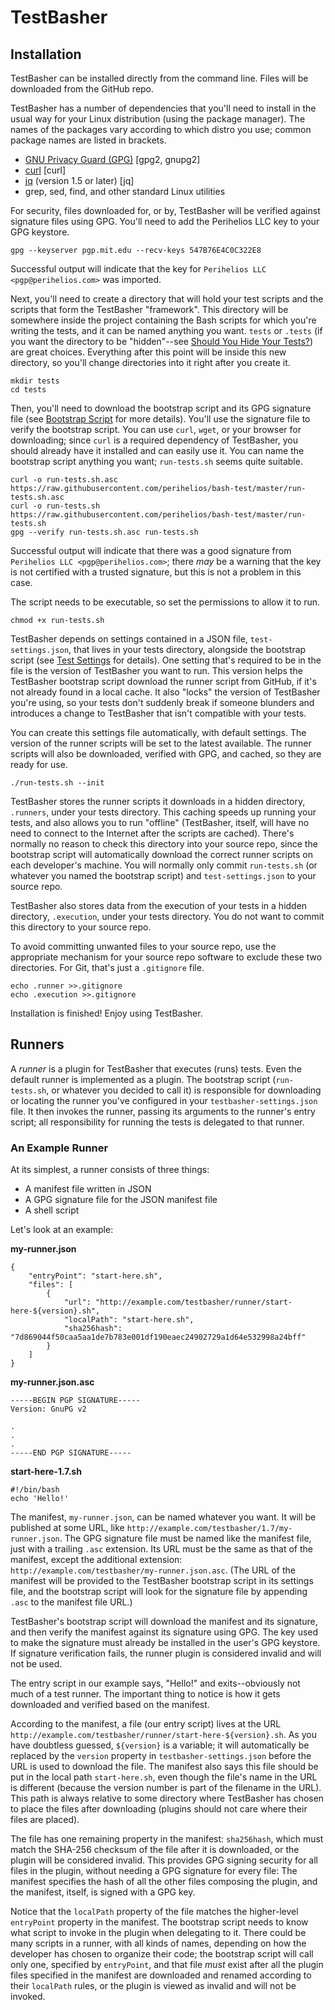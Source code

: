 # TestBasher

## Installation
TestBasher can be installed directly from the command line. Files will be
downloaded from the GitHub repo.

TestBasher has a number of dependencies that you'll need to install in the usual
way for your Linux distribution (using the package manager). The names of the
packages vary according to which distro you use; common package names are listed
in brackets.

* [GNU Privacy Guard (GPG)](https://www.gnupg.org/) [gpg2, gnupg2]
* [curl](https://curl.haxx.se/) [curl]
* [jq](https://stedolan.github.io/jq/) (version 1.5 or later) [jq]
* grep, sed, find, and other standard Linux utilities

For security, files downloaded for, or by, TestBasher will be verified against
signature files using GPG. You'll need to add the Perihelios LLC key to your GPG
keystore.

```
gpg --keyserver pgp.mit.edu --recv-keys 547B76E4C0C322E8
```

Successful output will indicate that the key for
`Perihelios LLC <pgp@perihelios.com>` was imported.

Next, you'll need to create a directory that will hold your test scripts and
the scripts that form the TestBasher "framework". This directory will be
somewhere inside the project containing the Bash scripts for which you're
writing the tests, and it can be named anything you want. `tests` or `.tests`
(if you want the directory to be "hidden"--see
[Should You Hide Your Tests?](#should-you-hide-your-tests)) are great choices.
Everything after this point will be inside this new directory, so you'll change
directories into it right after you create it.

```
mkdir tests
cd tests
```

Then, you'll need to download the bootstrap script and its GPG signature file
(see [Bootstrap Script](#bootstrap-script) for more details). You'll use the
signature file to verify the bootstrap script. You can use `curl`, `wget`, or
your browser for downloading; since `curl` is a required dependency of
TestBasher, you should already have it installed and can easily use it. You can
name the bootstrap script anything you want; `run-tests.sh` seems quite suitable.

```
curl -o run-tests.sh.asc https://raw.githubusercontent.com/perihelios/bash-test/master/run-tests.sh.asc
curl -o run-tests.sh https://raw.githubusercontent.com/perihelios/bash-test/master/run-tests.sh
gpg --verify run-tests.sh.asc run-tests.sh
```

Successful output will indicate that there was a good signature from
`Perihelios LLC <pgp@perihelios.com>`; there *may* be a warning that the key is
not certified with a trusted signature, but this is not a problem in this case.

The script needs to be executable, so set the permissions to allow it to run.

```
chmod +x run-tests.sh
```

TestBasher depends on settings contained in a JSON file, `test-settings.json`,
that lives in your tests directory, alongside the bootstrap script (see
[Test Settings](#test-settings) for details). One setting that's required to be
in the file is the version of TestBasher you want to run. This version helps
the TestBasher bootstrap script download the runner script from GitHub, if it's
not already found in a local cache. It also "locks" the version of TestBasher
you're using, so your tests don't suddenly break if someone blunders and
introduces a change to TestBasher that isn't compatible with your tests.

You can create this settings file automatically, with default settings. The
version of the runner scripts will be set to the latest available. The runner
scripts will also be downloaded, verified with GPG, and cached, so they are
ready for use.

```
./run-tests.sh --init
```

TestBasher stores the runner scripts it downloads in a hidden directory,
`.runners`, under your tests directory. This caching speeds up running your
tests, and also allows you to run "offline" (TestBasher, itself, will have no
need to connect to the Internet after the scripts are cached). There's normally
no reason to check this directory into your source repo, since the bootstrap
script will automatically download the correct runner scripts on each developer's
machine. You will normally only commit `run-tests.sh` (or whatever you named the
bootstrap script) and `test-settings.json` to your source repo.

TestBasher also stores data from the execution of your tests in a hidden
directory, `.execution`, under your tests directory. You do not want to commit
this directory to your source repo.

To avoid committing unwanted files to your source repo, use the appropriate
mechanism for your source repo software to exclude these two directories. For
Git, that's just a `.gitignore` file.

```
echo .runner >>.gitignore
echo .execution >>.gitignore
```

Installation is finished! Enjoy using TestBasher.

## Runners
A *runner* is a plugin for TestBasher that executes (runs) tests. Even the
default runner is implemented as a plugin. The bootstrap script (`run-tests.sh`,
or whatever you decided to call it) is responsible for downloading or locating
the runner you've configured in your `testbasher-settings.json` file. It then
invokes the runner, passing its arguments to the runner's entry script; all
responsibility for running the tests is delegated to that runner.

### An Example Runner
At its simplest, a runner consists of three things:

 * A manifest file written in JSON
 * A GPG signature file for the JSON manifest file
 * A shell script

Let's look at an example:

**my-runner.json**
```
{
	"entryPoint": "start-here.sh",
	"files": [
		{
			"url": "http://example.com/testbasher/runner/start-here-${version}.sh",
			"localPath": "start-here.sh",
			"sha256hash": "7d869044f50caa5aa1de7b783e001df190eaec24902729a1d64e532998a24bff"
		}
	]
}
```

**my-runner.json.asc**
```
-----BEGIN PGP SIGNATURE-----
Version: GnuPG v2

.
.
.
-----END PGP SIGNATURE-----
```

**start-here-1.7.sh**
```
#!/bin/bash
echo 'Hello!'
```

The manifest, `my-runner.json`, can be named whatever you want. It will be
published at some URL, like `http://example.com/testbasher/1.7/my-runner.json`.
The GPG signature file must be named like the manifest file, just with a
trailing `.asc` extension. Its URL must be the same as that of the manifest,
except the additional extension:
`http://example.com/testbasher/my-runner.json.asc`. (The URL of the manifest
will be provided to the TestBasher bootstrap script in its settings file, and
the bootstrap script will look for the signature file by appending `.asc` to the
manifest file URL.)

TestBasher's bootstrap script will download the manifest and its signature, and
then verify the manifest against its signature using GPG. The key used to make
the signature must already be installed in the user's GPG keystore. If signature
verification fails, the runner plugin is considered invalid and will not be
used.

The entry script in our example says, "Hello!" and exits--obviously not much of
a test runner. The important thing to notice is how it gets downloaded and
verified based on the manifest.

According to the manifest, a file (our entry script) lives at the URL
`http://example.com/testbasher/runner/start-here-${version}.sh`. As you have
doubtless guessed, `${version}` is a variable; it will automatically be replaced
by the `version` property in `testbasher-settings.json` before the URL is used
to download the file. The manifest also says this file should be put in the
local path `start-here.sh`, even though the file's name in the URL is different
(because the version number is part of the filename in the URL). This path is
always relative to some directory where TestBasher has chosen to place the files
after downloading (plugins should not care where their files are placed).

The file has one remaining property in the manifest: `sha256hash`, which must
match the SHA-256 checksum of the file after it is downloaded, or the plugin
will be considered invalid. This provides GPG signing security for all files in
the plugin, without needing a GPG signature for every file: The manifest
specifies the hash of all the other files composing the plugin, and the
manifest, itself, is signed with a GPG key.

Notice that the `localPath` property of the file matches the higher-level
`entryPoint` property in the manifest. The bootstrap script needs to know what
script to invoke in the plugin when delegating to it. There could be many
scripts in a runner, with all kinds of names, depending on how the developer has
chosen to organize their code; the bootstrap script will call only one,
specified by `entryPoint`, and that file *must* exist after all the plugin files
specified in the manifest are downloaded and renamed according to their
`localPath` rules, or the plugin is viewed as invalid and will not be invoked.

